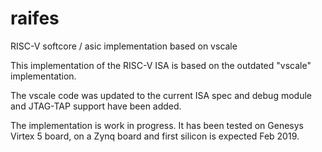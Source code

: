 # raifes
RISC-V softcore / asic implementation based on vscale

This implementation of the RISC-V ISA is based on the 
outdated "vscale" implementation.

The vscale code was updated to the current ISA spec 
and debug module and JTAG-TAP support have been added. 

The implementation is work in progress. It has been 
tested on Genesys Virtex 5 board, on a Zynq board and 
first silicon is expected Feb 2019.


